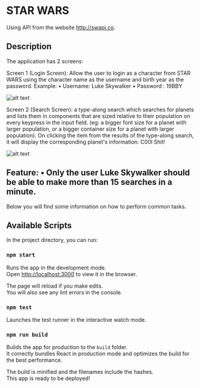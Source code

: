 # STAR WARS

Using API from the website http://swapi.co. 

## Description

The application has 2 screens: 

Screen 1 (Login Screen): Allow the user to login as a character from STAR WARS using the character name as the username and birth year as the password. Example: • Username: Luke Skywalker • Password : 19BBY  

![alt text](https://github.com/saranshbansal/starwars-planet-explorer-react-app/blob/master/src/assets/img/1.png)

Screen 2 (Search Screen): a type-along search which searches for planets and lists them in components that are sized relative to their population on every keypress in the input field. (eg: a bigger font size for a planet with larger population, or a bigger container size for a planet with larger population). On clicking the item from the results of the type-along search, it will display the corresponding planet's information. C00l Shit!

![alt text](https://github.com/saranshbansal/starwars-planet-explorer-react-app/blob/master/src/assets/img/2.png)

## Feature: • Only the user Luke Skywalker should be able to make more than 15 searches in a minute. 

Below you will find some information on how to perform common tasks.<br>

## Available Scripts

In the project directory, you can run:

### `npm start`

Runs the app in the development mode.<br>
Open [http://localhost:3000](http://localhost:3000) to view it in the browser.

The page will reload if you make edits.<br>
You will also see any lint errors in the console.

### `npm test`

Launches the test runner in the interactive watch mode.<br>

### `npm run build`

Builds the app for production to the `build` folder.<br>
It correctly bundles React in production mode and optimizes the build for the best performance.

The build is minified and the filenames include the hashes.<br>
This app is ready to be deployed!
